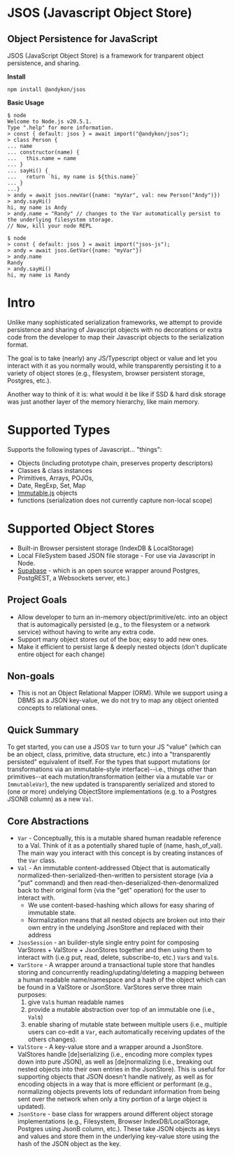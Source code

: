 # JSOS (Javascript Object Store)
## Object Persistence for JavaScript

JSOS (JavaScript Object Store) is a framework for tranparent object persistence, and sharing.

**Install**
```
npm install @andykon/jsos
```

**Basic Usage**
```
$ node
Welcome to Node.js v20.5.1.
Type ".help" for more information.
> const { default: jsos } = await import("@andykon/jsos");
> class Person {
... name
... constructor(name) {
...   this.name = name
... }
... sayHi() {
...   return `hi, my name is ${this.name}` 
... }
...}
> andy = await jsos.newVar({name: "myVar", val: new Person("Andy")})
> andy.sayHi()
hi, my name is Andy
> andy.name = "Randy" // changes to the Var automatically persist to the underlying filesystem storage.
// Now, kill your node REPL

$ node
> const { default: jsos } = await import("jsos-js");
> andy = await jsos.GetVar({name: "myVar"})
> andy.name
Randy
> andy.sayHi()
hi, my name is Randy
```

# Intro
Unlike many sophisticated serialization frameworks, we attempt to provide persistence and sharing of Javascript objects with no decorations or extra code from the developer to map their Javascript objects to the serialization format.

The goal is to take (nearly) any JS/Typescript object or value and let you interact with it as you normally would, while transparently persisting it to a variety of object stores (e.g., filesystem, browser persistent storage, Postgres, etc.).

Another way to think of it is: what would it be like if SSD & hard disk storage was just another layer of the memory hierarchy, like main memory.

# Supported Types
Supports the following types of Javascript... "things":
* Objects (including prototype chain, preserves property descriptors)
* Classes & class instances
* Primitives, Arrays, POJOs, 
* Date, RegExp, Set, Map
* [Immutable.js](https://immutable-js.com/) objects
* functions (serialization does not currently capture non-local scope)

# Supported Object Stores
* Built-in Browser persistent storage (IndexDB & LocalStorage)
* Local FileSystem based JSON file storage - For use via Javascript in Node.
* [Supabase](https://supabase.com) - which is an open source wrapper around Postgres, PostgREST, a Websockets server, etc.)

## Project Goals
* Allow developer to turn an in-memory object/primitive/etc. into an object that is automagically persisted (e.g., to the filesystem or a network service) without having to write any extra code.
* Support many object stores out of the box; easy to add new ones.
* Make it efficient to persist large & deeply nested objects (don't duplicate entire object for each change)

## Non-goals
* This is not an Object Relational Mapper (ORM). While we support using a DBMS as a JSON key-value, we do not try to map any object oriented concepts to relational ones.

## Quick Summary
To get started, you can use a JSOS `Var` to turn your JS "value" (which can be an object, class, primitive, data structure, etc.) into a "transparently persisted" equivalent of itself. For the types that support mutations (or transformations via an immutable-style interface)--i.e., things other than primitives--at each mutation/transformation (either via a mutable `Var` or `ImmutableVar`), the new updated is transparently serialized and stored to (one or more) undelying ObjectStore implementations (e.g. to a Postgres JSONB column) as a new `Val`.

## Core Abstractions
* `Var` - Conceptually, this is a mutable shared human readable reference to a Val. Think of it as a potentially shared tuple of (name, hash_of_val). The main way you interact with this concept is by creating instances of the `Var` class.
* `Val` - An immutable content-addressed Object that is automatically normalized-then-serialized-then-written to persistent storage (via a "put" command) and then read-then-deserialized-then-denormalized back to their original form (via the "get" operation) for the user to interact with.
  * We use content-based-hashing which allows for easy sharing of immutable state.
  * Normalization means that all nested objects are broken out into their own entry in the undelying JsonStore and replaced with their address
* `JsosSession` - an builder-style single entry point for composing VarStores + ValStore + JsonStores together and then using them to interact with (i.e.g put, read, delete, subscribe-to, etc.) `Var`s and `Val`s.
* `VarStore` - A wrapper around a transactional tuple store that handles storing and concurrently reading/updating/deleting a mapping between a human readable name/namespace and a hash of the object which can be found in a ValStore or JsonStore. VarStores serve three main purposes:
  1. give `Val`s human readable names
  2. provide a mutable abstraction over top of an immutable one (i.e., `Val`s)
  3. enable sharing of mutable state between multiple users (i.e., multiple users can co-edit a `Var`, each automatically receiving updates of the others changes).
* `ValStore` - A key-value store and a wrapper around a JsonStore. ValStores handle \[de\]serializing (i.e., encoding more complex types down into pure JSON), as well as \[de\]normalizing (i.e., breaking out nested objects into their own entries in the JsonStore). This is useful for supporting objects that JSON doesn't handle natively, as well as for encoding objects in a way that is more efficient or performant (e.g., normalizing objects prevents lots of redundant information from being sent over the network when only a tiny portion of a large object is updated).
* `JsonStore` - base class for wrappers around different object storage implementations (e.g., Filesystem, Browser IndexDB/LocalStorage, Postgres using JsonB column, etc.). These take JSON objects as keys and values and store them in the underlying key-value store using the hash of the JSON object as the key.

